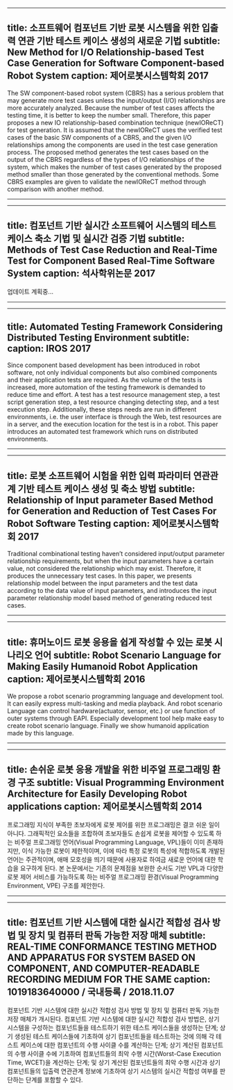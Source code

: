 
---
title: 소프트웨어 컴포넌트 기반 로봇 시스템을 위한 입출력 연관 기반 테스트 케이스 생성의 새로운 기법
subtitle: New Method for I/O Relationship-based Test Case Generation for Software Component-based Robot System
caption: 제어로봇시스템학회 2017
---
The SW component-based robot system (CBRS) has a serious problem that may generate more test cases unless the input/output (I/O) relationships are more accurately analyzed. Because the number of test cases affects the testing time, it is better to keep the number small. Therefore, this paper proposes a new IO relationship-based combination technique (newIOReCT) for test generation. It is assumed that the newIOReCT uses the verified test cases of the basic SW components of a CBRS, and the given I/O relationships among the components are used in the test case generation process. The proposed method generates the test cases based on the output of the CBRS regardless of the types of I/O relationships of the system, which makes the number of test cases generated by the proposed method smaller than those generated by the conventional methods. Some CBRS examples are given to validate the newIOReCT method through comparison with another method.

-----
---
title: 컴포넌트 기반 실시간 소프트웨어 시스템의 테스트 케이스 축소 기법 및 실시간 검증 기법
subtitle: Methods of Test Case Reduction and Real-Time Test for Component Based Real-Time Software System
caption: 석사학위논문 2017
---
업데이트 계획중...

-----
---
title: Automated Testing Framework Considering Distributed Testing Environment
subtitle: 
caption: IROS 2017
---
Since component based development has been introduced in robot software, not only individual components but also combined components and their application tests are required. As the volume of the tests is increased, more automation of the testing framework is demanded to reduce time and effort. A test has a test resource management step, a test script generation step, a test resource changing detecting step, and a test execution step. Additionally, these steps needs are run in different environments, i.e. the user interface is through the Web, test resources are in a server, and the execution location for the test is in a robot. This paper introduces an automated test framework which runs on distributed environments. 

-----

---
title: 로봇 소프트웨어 시험을 위한 입력 파라미터 연관관계 기반 테스트 케이스 생성 및 축소 방법
subtitle: Relationship of Input parameter Based Method for Generation and Reduction of Test Cases For Robot Software Testing
caption: 제어로봇시스템학회 2017
---
Traditional combinational testing haven’t considered input/output parameter relationship requirements, but when the input parameters have a certain value, not considered the relationship which may exist. Therefore, it produces the unnecessary test cases. In this paper, we presents relationship model between the input parameters and the test data according to the data value of input parameters, and introduces the input parameter relationship model based method of generating reduced test cases.

-----

---
title: 휴머노이드 로봇 응용을 쉽게 작성할 수 있는 로봇 시나리오 언어
subtitle: Robot Scenario Language for Making Easily Humanoid Robot Application
caption: 제어로봇시스템학회 2016
---
We propose a robot scenario programming language and development tool. It can easily express multi-tasking and media playback. And robot scenario Language can control hardware(actuator, sensor, etc.) or use function of outer systems through EAPI. Especially development tool help make easy to create robot scenario language. Finally we show humanoid application made by this language.

-----

---
title: 손쉬운 로봇 응용 개발을 위한 비주얼 프로그래밍 환경 구조
subtitle: Visual Programming Environment Architecture for Easily Developing Robot applications
caption: 제어로봇시스템학회 2014
---
프로그래밍 지식이 부족한 초보자에게 로봇 제어를 위한 프로그래밍은 결코 쉬운 일이 아니다. 그래픽적인 요소들을 조합하여 초보자들도 손쉽게 로봇을 제어할 수 있도록 하는 비주얼 프로그래밍 언어(Visual Programming Language, VPL)들이 이미 존재하지만, 이식 가능한 로봇이 제한적이며, 이에 따라 특정 로봇의 특성에 적합하도록 개발된 언어는 주관적이며, 애매 모호성을 띄기 때문에 사용자로 하여금 새로운 언어에 대한 학습을 요구하게 된다. 본 논문에서는 기존의 문제점을 보완한 순서도 기반 VPL과 다양한 로봇 제어 서비스를 가능하도록 하는 비주얼 프로그래밍 환경(Visual Programming Environment, VPE) 구조를 제안한다.

-----

---
title: 컴포넌트 기반 시스템에 대한 실시간 적합성 검사 방법 및 장치 및 컴퓨터 판독 가능한 저장 매체
subtitle: REAL-TIME CONFORMANCE TESTING METHOD AND APPARATUS FOR SYSTEM BASED ON COMPONENT, AND COMPUTER-READABLE RECORDING MEDIUM FOR THE SAME
caption: 1019183640000 / 국내등록 / 2018.11.07
---
컴포넌트 기반 시스템에 대한 실시간 적합성 검사 방법 및 장치 및 컴퓨터 판독 가능한 저장 매체가 개시된다. 컴포넌트 기반 시스템에 대한 실시간 적합성 검사 방법은, 상기 시스템을 구성하는 컴포넌트들을 테스트하기 위한 테스트 케이스들을 생성하는 단계; 상기 생성된 테스트 케이스들에 기초하여 상기 컴포넌트들을 테스트하는 것에 의해 각 테스트 케이스에 대한 컴포넌트의 수행 사이클 수를 계산하는 단계; 상기 계산된 컴포넌트의 수행 사이클 수에 기초하여 컴포넌트들의 최악 수행 시간(Worst-Case Execution Time, WCET)을 계산하는 단계; 및 상기 계산된 컴포넌트들의 최악 수행 시간과 상기 컴포넌트들의 입출력 연관관계 정보에 기초하여 상기 시스템의 실시간 적합성 여부를 판단하는 단계를 포함할 수 있다.
